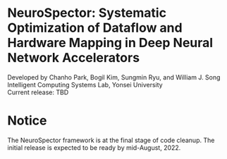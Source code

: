 # NeuroSpector: Systematic Optimization of Dataflow and Hardware Mapping in Deep Neural Network Accelerators
Developed by Chanho Park, Bogil Kim, Sungmin Ryu, and William J. Song\
Intelligent Computing Systems Lab, Yonsei University\
Current release: TBD

# Notice
The NeuroSpector framework is at the final stage of code cleanup. The initial release is expected to be ready by mid-August, 2022.

